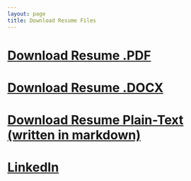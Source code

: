 ```yaml
---
layout: page
title: Download Resume Files
---
```


# [Download Resume .PDF](https://github.com/casagou/joa/raw/master/files/Resume%20Joachim%20Agou.pdf)

# [Download Resume .DOCX](https://github.com/casagou/joa/raw/master/files/Resume%20Joachim%20Agou.docx)

# [Download Resume Plain-Text  (written in markdown)](https://raw.githubusercontent.com/casagou/joa/master/index.md)

# [LinkedIn](https://www.linkedin.com/in/joachimagou/)
